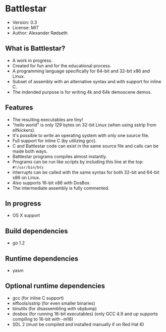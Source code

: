 Battlestar
==========

* Version: 0.3
* License: MIT
* Author: Alexander Rødseth

What is Battlestar?
-------------------

* A work in progress.
* Created for fun and for the educational process.
* A programming language specifically for 64-bit and 32-bit x86 and Linux.
* Subset of assembly with an alternative syntax and with support for inline C.
* The indended purpose is for writing 4k and 64k demoscene demos.

Features
--------

* The resulting executables are tiny!
* "hello world" is only *129* bytes on 32-bit Linux (when using sstrip from elfkickers).
* It's possible to write an operating system with only one source file.
* Full support for inline C (by utilizing gcc).
* C and Battlestar code can exist in the same source file and calls can be made both ways.
* Battlestar programs compiles almost instantly.
* Programs can be run like scripts by including this line at the top: ```#!/usr/bin/bts```
* Interrupts can be called with the same syntax for both 32-bit and 64-bit x86 on Linux.
* Also supports 16-bit x86 with DosBox.
* The intermediate assembly is fully commented.

In progress
-----------
* OS X support

Build dependencies
------------------
* go 1.2

Runtime dependencies
--------------------
* yasm

Optional runtime dependencies
-----------------------------
* gcc (for inline C support)
* elftools/sstrip (for even smaller binaries)
* binutils (for disassembling with objdump)
* dosbox (for running 16-bit executables) (only GCC 4.9 and up supports compiling to 16-bit with -m16)
* SDL 2 (must be compiled and installed manually if on Red Hat 6)
